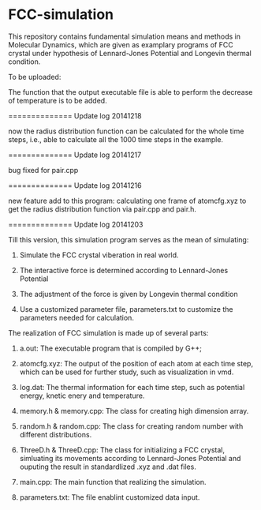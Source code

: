 FCC-simulation
==============

This repository contains fundamental simulation means and methods in Molecular Dynamics, which are given as examplary programs of FCC crystal under hypothesis of Lennard-Jones Potential and Longevin thermal condition.

To be uploaded:

The function that the output executable file is able to perform the decrease of temperature is to be added.

==============
Update log 20141218

now the radius distribution function can be calculated for the whole time steps, i.e., able to calculate all the 1000 time steps in the example.


==============
Update log 20141217

bug fixed for pair.cpp

==============
Update log 20141216

new feature add to this program: calculating one frame of atomcfg.xyz to get the radius distribution function via pair.cpp and pair.h.


==============
Update log 20141203

Till this version, this simulation program serves as the mean of simulating:

1. Simulate the FCC crystal viberation in real world.

2. The interactive force is determined according to Lennard-Jones Potential

3. The adjustment of the force is given by Longevin thermal condition

4. Use a customized parameter file, parameters.txt to customize the parameters needed for calculation.

The realization of FCC simulation is made up of several parts:

1. a.out: The executable program that is compiled by G++;

2. atomcfg.xyz: The output of the position of each atom at each time step, which can be used for further study, such as visualization in vmd.

3. log.dat: The thermal information for each time step, such as potential energy, knetic enery and temperature.

4. memory.h & memory.cpp: The class for creating high dimension array.

5. random.h & random.cpp: The class for creating random number with different distributions.

6. ThreeD.h & ThreeD.cpp: The class for initializing a FCC crystal, simluating its movements according to Lennard-Jones Potential and ouputing the result in standardlized .xyz and .dat files.

7. main.cpp: The main function that realizing the simulation.

8. parameters.txt: The file enablint customized data input.
